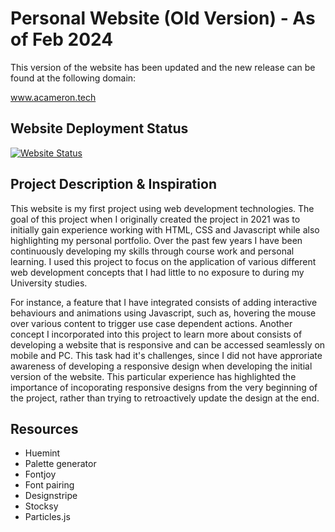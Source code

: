 # Personal Website (Old Version) - As of Feb 2024 
This version of the website has been updated and the new release can be found at the following domain:

www.acameron.tech
## Website Deployment Status
[![Website Status](https://img.shields.io/website?url=https%3A%2F%2Fwww.acameron.tech)](https://www.acameron.tech)

## Project Description & Inspiration
This website is my first project using web development technologies. The goal of this project when I originally created the project in 2021 was to initially gain experience working with HTML, CSS and Javascript while also highlighting my personal portfolio. Over the past few years I have been continuously developing my skills through course work and personal learning. I used this project to focus on the application of various different web development concepts that I had little to no exposure to during my University studies. 

For instance, a feature that I have integrated consists of adding interactive behaviours and animations using Javascript, such as, hovering the mouse over various content to trigger use case dependent actions. Another concept I incorporated into this project to learn more about consists of developing a website that is responsive and can be accessed seamlessly on mobile and PC. This task had it's challenges, since I did not have approriate awareness of developing a responsive design when developing the initial version of the website. This particular experience has highlighted the importance of incoporating responsive designs from the very beginning of the project, rather than trying to retroactively update the design at the end.         

## Resources
- Huemint
- Palette generator
- Fontjoy
- Font pairing
- Designstripe
- Stocksy
- Particles.js


